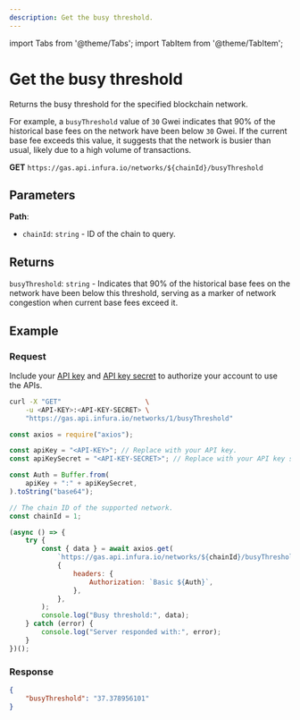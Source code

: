 ```yaml
---
description: Get the busy threshold.
---
```


import Tabs from '@theme/Tabs';
import TabItem from '@theme/TabItem';

# Get the busy threshold

Returns the busy threshold for the specified blockchain network.

For example, a `busyThreshold` value of `30` Gwei indicates that 90% of the historical base fees on
the network have been below `30` Gwei.
If the current base fee exceeds this value, it suggests that the network is busier than usual,
likely due to a high volume of transactions.

**GET** `https://gas.api.infura.io/networks/${chainId}/busyThreshold`

## Parameters

**Path**:

- `chainId`: `string` - ID of the chain to query.

## Returns

`busyThreshold`: `string` - Indicates that 90% of the historical base fees on the network
have been below this threshold, serving as a marker of network congestion when current base fees exceed it.

## Example

### Request

Include your [API key](https://docs.infura.io/networks/ethereum/how-to/secure-a-project/project-id)
and [API key secret](https://docs.infura.io/networks/ethereum/how-to/secure-a-project/project-secret)
to authorize your account to use the APIs.

<Tabs>
<TabItem value="cURL">

```bash
curl -X "GET"                     \
    -u <API-KEY>:<API-KEY-SECRET> \
    "https://gas.api.infura.io/networks/1/busyThreshold"
```

</TabItem>
<TabItem value="JavaScript">

```javascript
const axios = require("axios");

const apiKey = "<API-KEY>"; // Replace with your API key.
const apiKeySecret = "<API-KEY-SECRET>"; // Replace with your API key secret.

const Auth = Buffer.from(
    apiKey + ":" + apiKeySecret,
).toString("base64");

// The chain ID of the supported network.
const chainId = 1;

(async () => {
    try {
        const { data } = await axios.get(
            `https://gas.api.infura.io/networks/${chainId}/busyThreshold`,
            {
                headers: {
                    Authorization: `Basic ${Auth}`,
                },
            },
        );
        console.log("Busy threshold:", data);
    } catch (error) {
        console.log("Server responded with:", error);
    }
})();
```

</TabItem>
</Tabs>

### Response

```json
{
    "busyThreshold": "37.378956101"
}
```

